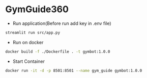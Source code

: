 # GymGuide360

* Run application(Before  run add key in .env file)
```bash
streamlit run src/app.py
```

* Run on docker
```bash
docker build -f ./Dockerfile . -t gymbot:1.0.0
```

* Start Container
```bash
docker run -it -d -p 8501:8501 --name gym_guide gymbot:1.0.0
```